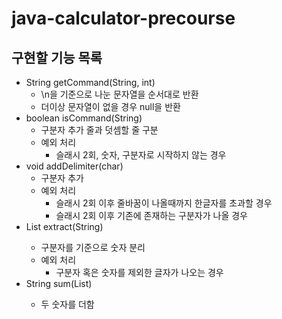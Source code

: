 # java-calculator-precourse
## 구현할 기능 목록
- String getCommand(String, int)
  - \n을 기준으로 나눈 문자열을 순서대로 반환
  - 더이상 문자열이 없을 경우 null을 반환
- boolean isCommand(String)
  - 구분자 추가 줄과 덧셈할 줄 구분
  - 예외 처리
    - 슬래시 2회, 숫자, 구분자로 시작하지 않는 경우
- void addDelimiter(char) 
  - 구분자 추가
  - 예외 처리
    - 슬래시 2회 이후 줄바꿈이 나올때까지 한글자를 초과할 경우
    - 슬래시 2회 이후 기존에 존재하는 구분자가 나올 경우
- List<String> extract(String)
  - 구분자를 기준으로 숫자 분리
  - 예외 처리
    - 구분자 혹은 숫자를 제외한 글자가 나오는 경우
- String sum(List<String>)
  - 두 숫자를 더함